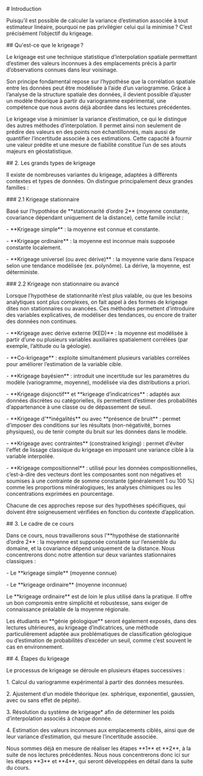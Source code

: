 \# Introduction



Puisqu’il est possible de calculer la variance d’estimation associée à tout estimateur linéaire, pourquoi ne pas privilégier celui qui la minimise ? C’est précisément l’objectif du krigeage.



\## Qu'est-ce que le krigeage ?



Le krigeage est une technique statistique d’interpolation spatiale permettant d’estimer des valeurs inconnues à des emplacements précis à partir d’observations connues dans leur voisinage.



Son principe fondamental repose sur l’hypothèse que la corrélation spatiale entre les données peut être modélisée à l’aide d’un variogramme. Grâce à l’analyse de la structure spatiale des données, il devient possible d’ajuster un modèle théorique à partir du variogramme expérimental, une compétence que nous avons déjà abordée dans les lectures précédentes.



Le krigeage vise à minimiser la variance d’estimation, ce qui le distingue des autres méthodes d’interpolation. Il permet ainsi non seulement de prédire des valeurs en des points non échantillonnés, mais aussi de quantifier l’incertitude associée à ces estimations. Cette capacité à fournir une valeur prédite et une mesure de fiabilité constitue l’un de ses atouts majeurs en géostatistique.



\## 2. Les grands types de krigeage



Il existe de nombreuses variantes du krigeage, adaptées à différents contextes et types de données. On distingue principalement deux grandes familles :



\### 2.1 Krigeage stationnaire



Basé sur l’hypothèse de \*\*stationnarité d’ordre 2\*\* (moyenne constante, covariance dépendant uniquement de la distance), cette famille inclut :



\- \*\*Krigeage simple\*\* : la moyenne est connue et constante.

\- \*\*Krigeage ordinaire\*\* : la moyenne est inconnue mais supposée constante localement.

\- \*\*Krigeage universel (ou avec dérive)\*\* : la moyenne varie dans l’espace selon une tendance modélisée (ex. polynôme). La dérive, la moyenne, est déterministe. 



\### 2.2 Krigeage non stationnaire ou avancé



Lorsque l’hypothèse de stationnarité n’est plus valable, ou que les besoins analytiques sont plus complexes, on fait appel à des formes de krigeage dites non stationnaires ou avancées. Ces méthodes permettent d’introduire des variables explicatives, de modéliser des tendances, ou encore de traiter des données non continues.



\- \*\*Krigeage avec dérive externe (KED)\*\* : la moyenne est modélisée à partir d’une ou plusieurs variables auxiliaires spatialement corrélées (par exemple, l’altitude ou la géologie).

\- \*\*Co-krigeage\*\* : exploite simultanément plusieurs variables corrélées pour améliorer l’estimation de la variable cible.

\- \*\*Krigeage bayésien\*\* : introduit une incertitude sur les paramètres du modèle (variogramme, moyenne), modélisée via des distributions a priori.

\- \*\*Krigeage disjonctif\*\* et \*\*krigeage d’indicatrices\*\* : adaptés aux données discrètes ou catégorielles, ils permettent d’estimer des probabilités d’appartenance à une classe ou de dépassement de seuil.

\- \*\*Krigeage d'\*\*inégalités\*\* ou avec \*\*présence de bruit\*\* : permet d’imposer des conditions sur les résultats (non-négativité, bornes physiques), ou de tenir compte du bruit sur les données dans le modèle.

\- \*\*Krigeage avec contraintes\*\* (constrained kriging) : permet d’éviter l'effet de lissage classique du krigeage en imposant une variance cible à la variable interpolée.

\- \*\*Krigeage compositionnel\*\* : utilisé pour les données compositionnelles, c’est-à-dire des vecteurs dont les composantes sont non négatives et soumises à une contrainte de somme constante (généralement 1 ou 100 %) comme les proportions minéralogiques, les analyses chimiques ou les concentrations exprimées en pourcentage.



Chacune de ces approches repose sur des hypothèses spécifiques, qui doivent être soigneusement vérifiées en fonction du contexte d’application.



\## 3. Le cadre de ce cours



Dans ce cours, nous travaillerons sous l’\*\*hypothèse de stationnarité d’ordre 2\*\* : la moyenne est supposée constante sur l’ensemble du domaine, et la covariance dépend uniquement de la distance. Nous concentrerons donc notre attention sur deux variantes stationnaires classiques :



\- Le \*\*krigeage simple\*\* (moyenne connue)

\- Le \*\*krigeage ordinaire\*\* (moyenne inconnue)



Le \*\*krigeage ordinaire\*\* est de loin le plus utilisé dans la pratique. Il offre un bon compromis entre simplicité et robustesse, sans exiger de connaissance préalable de la moyenne régionale.



Les étudiants en \*\*génie géologique\*\* seront également exposés, dans des lectures ultérieures, au krigeage d’indicatrices, une méthode particulièrement adaptée aux problématiques de classification géologique ou d’estimation de probabilités d’excéder un seuil, comme c’est souvent le cas en environnement.



\## 4. Étapes du krigeage



Le processus de krigeage se déroule en plusieurs étapes successives :



1\. Calcul du variogramme expérimental à partir des données mesurées.

2\. Ajustement d’un modèle théorique (ex. sphérique, exponentiel, gaussien, avec ou sans effet de pépite).

3\. Résolution du système de krigeage\* afin de déterminer les poids d’interpolation associés à chaque donnée.

4\. Estimation des valeurs inconnues aux emplacements ciblés, ainsi que de leur variance d’estimation, qui mesure l’incertitude associée.



Nous sommes déjà en mesure de réaliser les étapes \*\*1\*\* et \*\*2\*\*, à la suite de nos lectures précédentes. Nous nous concentrerons donc ici sur les étapes \*\*3\*\* et \*\*4\*\*, qui seront développées en détail dans la suite du cours.



